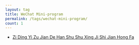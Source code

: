 ```yaml
---
layout: tag
title: WeChat Mini-program
permalink: /tags/wechat-mini-program/
count: 1
---
```


- [Zi Ding Yi Zu Jian De Han Shu Shu Xing Ji Shi Jian Hong Fa ](https://astroxu.github.io/2022/01/06/blog/202201_custom_components/)
